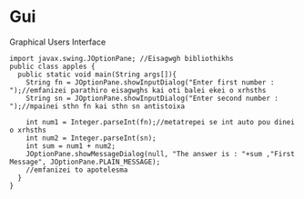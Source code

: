 # Gui
Graphical Users Interface

    import javax.swing.JOptionPane; //Eisagwgh bibliothikhs
    public class apples {
      public static void main(String args[]){
        String fn = JOptionPane.showInputDialog("Enter first number : ");//emfanizei parathiro eisagwghs kai oti balei ekei o xrhsths
        String sn = JOptionPane.showInputDialog("Enter second number : ");//mpainei sthn fn kai sthn sn antistoixa

        int num1 = Integer.parseInt(fn);//metatrepei se int auto pou dinei o xrhsths
        int num2 = Integer.parseInt(sn);
        int sum = num1 + num2;
        JOptionPane.showMessageDialog(null, "The answer is : "+sum ,"First Message", JOptionPane.PLAIN_MESSAGE);
        //emfanizei to apotelesma 
      } 
    }
